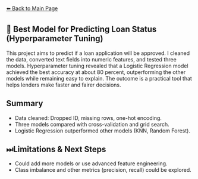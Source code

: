 [⬅️ Back to Main Page](../)

## 🏦 Best Model for Predicting Loan Status (Hyperparameter Tuning)
This project aims to predict if a loan application will be approved. I cleaned the data, converted text fields into numeric features, and tested three models. Hyperparameter tuning revealed that a Logistic Regression model achieved the best accuracy at about 80 percent, outperforming the other models while remaining easy to explain. The outcome is a practical tool that helps lenders make faster and fairer decisions.

## Summary
- Data cleaned: Dropped ID, missing rows, one-hot encoding.
- Three models compared with cross-validation and grid search.
- Logistic Regression outperformed other models (KNN, Random Forest).

## ⏭Limitations & Next Steps
- Could add more models or use advanced feature engineering.
- Class imbalance and other metrics (precision, recall) could be explored.
